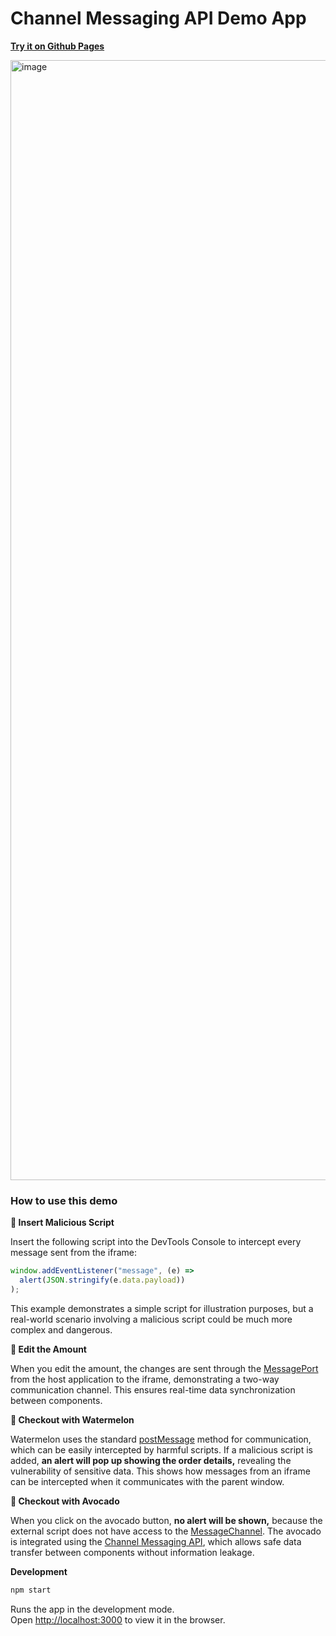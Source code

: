 # Channel Messaging API Demo App

**[Try it on Github Pages](https://philipp-sapronov.github.io/channel-messaging-api)**

<img width="1792" alt="image" src="https://github.com/user-attachments/assets/a185aaed-961d-49ee-b0ae-e372575dce1b">

### How to use this demo

**🧙 Insert Malicious Script**

Insert the following script into the DevTools Console to intercept every message sent from the iframe:

```js
window.addEventListener("message", (e) =>
  alert(JSON.stringify(e.data.payload))
);
```

This example demonstrates a simple script for illustration purposes, but a real-world scenario involving a malicious script could be much more complex and dangerous.

**🛒 Edit the Amount**

When you edit the amount, the changes are sent through the [MessagePort](https://developer.mozilla.org/en-US/docs/Web/API/MessagePort) from the host application to the iframe, demonstrating a two-way communication channel. This ensures real-time data synchronization between components.

**🍉 Checkout with Watermelon**

Watermelon uses the standard [postMessage](https://developer.mozilla.org/ru/docs/Web/API/Window/postMessage) method for communication, which can be easily intercepted by harmful scripts. If a malicious script is added, **an alert will pop up showing the order details,** revealing the vulnerability of sensitive data. This shows how messages from an iframe can be intercepted when it communicates with the parent window.

**🥑 Checkout with Avocado**

When you click on the avocado button, **no alert will be shown,** because the external script does not have access to the [MessageChannel](https://developer.mozilla.org/en-US/docs/Web/API/MessageChannel). The avocado is integrated using the [Channel Messaging API](https://developer.mozilla.org/en-US/docs/Web/API/Channel_Messaging_API), which allows safe data transfer between components without information leakage.

**Development**

```bash
npm start
```

Runs the app in the development mode.\
Open [http://localhost:3000](http://localhost:3000) to view it in the browser.
